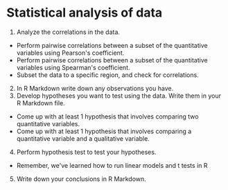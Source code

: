 # Statistical analysis of data

1. Analyze the correlations in the data.
* Perform pairwise correlations between a subset of the quantitative variables using Pearson's coefficient.
* Perform pairwise correlations between a subset of the quantitative variables using Spearman's coefficient.
* Subset the data to a specific region, and check for correlations.
2. In R Markdown write down any observations you have.
3. Develop hypotheses you want to test using the data. Write them in your R Markdown file.
* Come up with at least 1 hypothesis that involves comparing two quantitative variables.
* Come up with at least 1 hypothesis that involves comparing a quantitative variable and a qualitative variable.
4. Perform hypothesis test to test your hypotheses.
* Remember, we've learned how to run linear models and t tests in R
5. Write down your conclusions in R Markdown.
